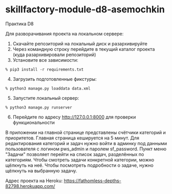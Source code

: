 # skillfactory-module-d8-asemochkin
Практика D8

Для разворачивания проекта на локальном сервере:
1. Скачайте репозиторий на локальный диск и разархивируйте
2. Через командную строку перейдите в текущий каталог проекта (куда разархивировали репозиторий)
3. Установите все зависимости:
```
% pip3 install -r requirements.txt
```
4. Загрузить подготовленные фикстуры:
```
% python3 manage.py loaddata data.xml
```
5. Запустите локальный сервер:
```
% python3 manage.py runserver
```
6. Перейдите по адресу http://127.0.0.1:8000 для проверки функциональности

В приложении на главной странице представлены счётчики категорий и приоритетов. Главная страница кешируется на 5 минут. Для редактирования категорий и задач нужно войти в админку под данными пользователя с логином pws_admin и паролем sf_password. Пункт меню "Задачи" позволяет перейти на список задач, разделённых по категориям. Чтобы смотреть задачи конкретной категории, можно щёлкнуть на неё. Чтобы посмотреть подробности о задаче, нужно щёлкнуть на выбранную задачу.

Адрес проекта на Heroku: https://fathomless-depths-82798.herokuapp.com/
